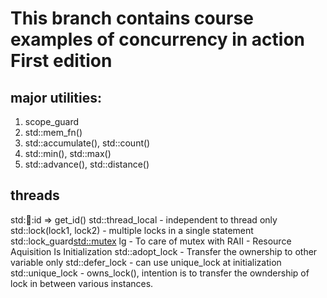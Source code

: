 # This branch contains course examples of concurrency in action First edition
major utilities:
----------------------------------------------------------------------------
1. scope_guard
2. std::mem_fn()
3. std::accumulate(), std::count()
4. std::min(), std::max()
5. std::advance(), std::distance()

threads
----------------------------------------------------------------------------
std::thread::id => get_id() 
std::thread_local - independent to thread only
std::lock(lock1, lock2) - multiple locks in a single statement
std::lock_guard<std::mutex> lg - To care of mutex with RAII - Resource Aquisition Is Initialization
std::adopt_lock - Transfer the ownership to other variable only
std::defer_lock - can use unique_lock at initialization
std::unique_lock - owns_lock(), intention is to transfer the owndership of lock in between various instances.

